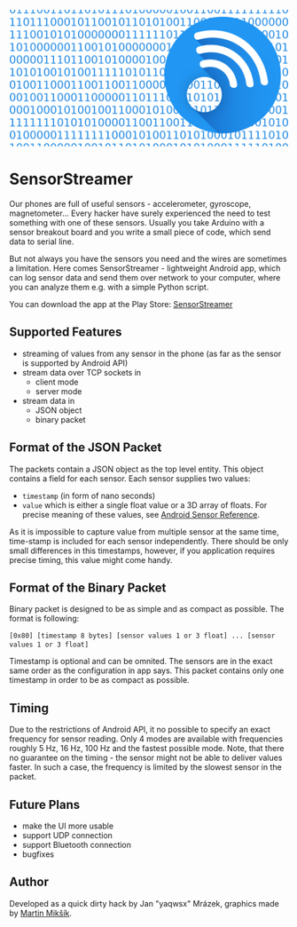 ![Header](media/main.png)

# SensorStreamer

Our phones are full of useful sensors - accelerometer, gyroscope,
magnetometer... Every hacker have surely experienced the need to test something
with one of these sensors. Usually you take Arduino with a sensor breakout board
and you write a small piece of code, which send data to serial line.

But not always you have the sensors you need and the wires are sometimes a
limitation. Here comes SensorStreamer - lightweight Android app, which can log
sensor data and send them over network to your computer, where you can analyze
them e.g. with a simple Python script.

You can download the app at the Play Store: [SensorStreamer](https://play.google.com/store/apps/details?id=cz.honzamrazek.sensorstreamer)

## Supported Features

- streaming of values from any sensor in the phone (as far as the sensor is
  supported by Android API)
- stream data over TCP sockets in
    - client mode
    - server mode
- stream data in
    - JSON object
    - binary packet

## Format of the JSON Packet

The packets contain a JSON object as the top level entity. This object contains
a field for each sensor. Each sensor supplies two values:

- `timestamp` (in form of nano seconds)
- `value` which is either a single float value or a 3D array of floats. For
  precise meaning of these values, see [Android Sensor Reference](https://developer.android.com/guide/topics/sensors/sensors_motion.html#sensors-motion-accel).

As it is impossible to capture value from multiple sensor at the same time,
time-stamp is included for each sensor independently. There should be only small
differences in this timestamps, however, if you application requires precise
timing, this value might come handy.

## Format of the Binary Packet

Binary packet is designed to be as simple and as compact as possible. The format
is following:

```
[0x80] [timestamp 8 bytes] [sensor values 1 or 3 float] ... [sensor values 1 or 3 float]
```

Timestamp is optional and can be omnited. The sensors are in the exact same
order as the configuration in app says. This packet contains only one timestamp
in order to be as compact as possible.

## Timing

Due to the restrictions of Android API, it no possible to specify an exact
frequency for sensor reading. Only 4 modes are available with frequencies
roughly 5 Hz, 16 Hz, 100 Hz and the fastest possible mode. Note, that there no
guarantee on the timing - the sensor might not be able to deliver values faster.
In such a case, the frequency is limited by the slowest sensor in the packet.

## Future Plans

- make the UI more usable
- support UDP connection
- support Bluetooth connection
- bugfixes

## Author

Developed as a quick dirty hack by Jan "yaqwsx" Mrázek, graphics made by [Martin
Mikšík](https://github.com/mamiksik).

